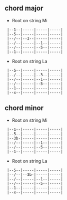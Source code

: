 ## chord major 

  * Root on string Mi 

```
 |--1--|-----|-----|-----|
 |--5--|-----|-----|-----|
 |--/--|--3--|-----|-----|
 |--/--|-----|--1--|-----|
 |--/--|-----|--5--|-----|
 |--1--|-----|-----|-----|
```

  * Root on string La 

```
 |--5--|-----|-----|-----|
 |--/--|-----|--3--|-----|
 |--/--|-----|--1--|-----|
 |--/--|-----|--5--|-----|
 |--1--|-----|-----|-----|
 |--x--|-----|-----|-----|
```


## chord minor 

  * Root on string Mi 

```
 |--1--|-----|-----|-----|
 |--5--|-----|-----|-----|
 |--3b-|-----|-----|-----|
 |--/--|-----|--1--|-----|
 |--/--|-----|--5--|-----|
 |--1--|-----|-----|-----|
```

  * Root on string La 

```
 |--5--|-----|-----|-----|
 |--/--|--3b-|-----|-----|
 |--/--|-----|--1--|-----|
 |--/--|-----|--5--|-----|
 |--1--|-----|-----|-----|
 |--x--|-----|-----|-----|
```

